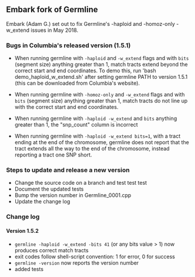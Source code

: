 ## Embark fork of Germline

Embark (Adam G.) set out to fix Germline's -haploid and -homoz-only -w_extend issues in May 2018.

### Bugs in Columbia's released version (1.5.1)

* When running germline with `-haploid` and `-w_extend` flags and with `bits` (segment size) anything greater than 1, match tracts extend beyond the correct start and end coordinates. To demo this, run 'bash demo_haploid_w_extend.sh' after setting germline PATH to version 1.5.1 (this can be downloaded from Columbia's website).

* When running germline with `-homoz-only` and `-w_extend` flags and with `bits` (segment size) anything greater than 1, match tracts do not line up with the correct start and end coordinates.

* When running germline with `-haploid -w_extend` and `bits` anything greater than 1, the "snp_count" column is incorrect

* When running germline with `-haploid -w_extend bits=1`, with a tract ending at the end of the chromosome, germline does not report that the tract extends all the way to the end of the chromosome, instead reporting a tract one SNP short.

### Steps to update and release a new version

* Change the source code on a branch and test test test
* Document the updated tests
* Bump the version number in Germline_0001.cpp
* Update the change log

### Change log

#### Version 1.5.2

* `germline -haploid -w_extend -bits 41` (or any bits value > 1) now produces correct match tracts
* exit codes follow shell-script convention: 1 for error, 0 for success
* `germline -version` now reports the version number
* added tests
